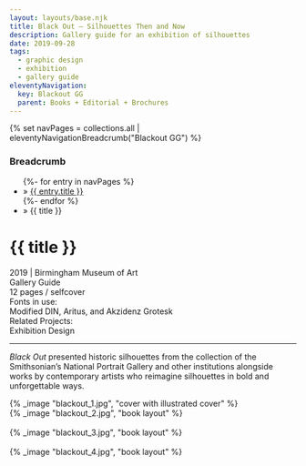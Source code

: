 ```yaml
---
layout: layouts/base.njk
title: Black Out – Silhouettes Then and Now
description: Gallery guide for an exhibition of silhouettes
date: 2019-09-28
tags:
  - graphic design
  - exhibition
  - gallery guide
eleventyNavigation:
  key: Blackout GG
  parent: Books + Editorial + Brochures
---
```

{% set navPages = collections.all | eleventyNavigationBreadcrumb("Blackout GG") %}
<div class="breadcrumb">
    <h3 class="visually-hidden">Breadcrumb</h3>
	<ul class="nav">
            {%- for entry in navPages %}
		<li class="nav-item"{% if entry.url == page.url %} class="active-breadcrumb"{% endif %}> » <a href="{{ entry.url }}">{{ entry.title }}</a></li>
  	    	{%- endfor %}
	    <li class="nav-item"><active-breadcrumb>» {{ title }}</active-breadcrumb></li>
	</ul>
</div>
<div class="container">
  <div class="row"></div>
	<div class="row">
  		<div class="col">
			<h1>{{ title }}</h1>
			<figcaption>2019 | Birmingham Museum of Art</figcaption>
            <figcaption> Gallery Guide</br>12 pages / selfcover</figcaption>
			<figcaption>Fonts in use:</br>Modified DIN, Aritus, and Akzidenz Grotesk</figcaption>
	        <figcaption>Related Projects:</br>Exhibition Design</figcaption>
			<hr>
		    <p><em>Black Out</em> presented historic silhouettes from the collection of the Smithsonian’s National Portrait Gallery and other institutions alongside works by contemporary artists who reimagine silhouettes in bold and unforgettable ways.</p>
		</div>
    	<div class="col-12 col-12-md col-1-lg"></div>
		<div class="col">
			{% _image "blackout_1.jpg", "cover with illustrated cover" %}
		</div>
		<div class="col-1 col-1-md col-1-lg"></div>
	</div>
<div class="row">
	<div class="col-1 col-1-md col-1-lg"></div>
	<div class="col">
            {% _image "blackout_2.jpg", "book layout" %}
        </br></br>
            {% _image "blackout_3.jpg", "book layout" %}
        </br></br>
            {% _image "blackout_4.jpg", "book layout" %}
    </div>
  	<div class="col-1 col-1-md col-1-lg"></div>
</div>
</div>